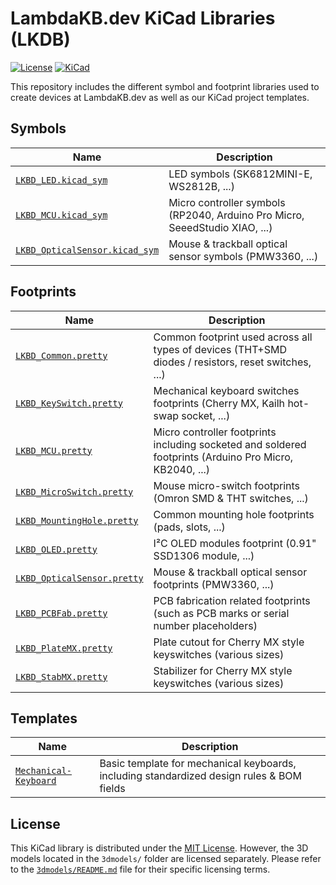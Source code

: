 # LambdaKB.dev KiCad Libraries (LKDB)

[![License](https://img.shields.io/badge/License-MIT-00ad00?style=for-the-badge&logo=opensourceinitiative&logoColor=white)](/LICENSE)
[![KiCad](https://img.shields.io/badge/KiCad-v9-orange?style=for-the-badge&logo=kicad&logoColor=white&logoSize=auto)](https://www.kicad.org/)

This repository includes the different symbol and footprint libraries used to create devices at LambdaKB.dev as well as our KiCad project templates.

## Symbols

| Name                             | Description                                                                 |
| -------------------------------- | --------------------------------------------------------------------------- |
| [`LKBD_LED.kicad_sym`]           | LED symbols (SK6812MINI-E, WS2812B, ...)                                    |
| [`LKBD_MCU.kicad_sym`]           | Micro controller symbols (RP2040, Arduino Pro Micro, SeeedStudio XIAO, ...) |
| [`LKBD_OpticalSensor.kicad_sym`] | Mouse & trackball optical sensor symbols (PMW3360, ...)                     |

[`LKBD_LED.kicad_sym`]: symbols/README.md#lkbd_ledkicad_sym
[`LKBD_MCU.kicad_sym`]: symbols/README.md#lkbd_mcukicad_sym
[`LKBD_OpticalSensor.kicad_sym`]: symbols/README.md#lkbd_opticalsensorkicad_sym

## Footprints

| Name                          | Description                                                                                             |
| ----------------------------- | ------------------------------------------------------------------------------------------------------- |
| [`LKBD_Common.pretty`]        | Common footprint used across all types of devices (THT+SMD diodes / resistors, reset switches, ...)     |
| [`LKBD_KeySwitch.pretty`]     | Mechanical keyboard switches footprints (Cherry MX, Kailh hot-swap socket, ...)                         |
| [`LKBD_MCU.pretty`]           | Micro controller footprints including socketed and soldered footprints (Arduino Pro Micro, KB2040, ...) |
| [`LKBD_MicroSwitch.pretty`]   | Mouse micro-switch footprints (Omron SMD & THT switches, ...)                                           |
| [`LKBD_MountingHole.pretty`]  | Common mounting hole footprints (pads, slots, ...)                                                      |
| [`LKBD_OLED.pretty`]          | I²C OLED modules footprint (0.91" SSD1306 module, ...)                                                  |
| [`LKBD_OpticalSensor.pretty`] | Mouse & trackball optical sensor footprints (PMW3360, ...)                                              |
| [`LKBD_PCBFab.pretty`]        | PCB fabrication related footprints (such as PCB marks or serial number placeholders)                    |
| [`LKBD_PlateMX.pretty`]       | Plate cutout for Cherry MX style keyswitches (various sizes)                                            |
| [`LKBD_StabMX.pretty`]        | Stabilizer for Cherry MX style keyswitches (various sizes)                                              |

[`LKBD_Common.pretty`]: footprints/README.md#lkbd_commonpretty
[`LKBD_KeySwitch.pretty`]: footprints/README.md#lkbd_keyswitchpretty
[`LKBD_MCU.pretty`]: footprints/README.md#lkbd_mcupretty
[`LKBD_MicroSwitch.pretty`]: footprints/README.md#lkbd_microswitchpretty
[`LKBD_MountingHole.pretty`]: footprints/README.md#lkbd_mountingholepretty
[`LKBD_OLED.pretty`]: footprints/README.md#lkbd_oledpretty
[`LKBD_OpticalSensor.pretty`]: footprints/README.md#lkbd_opticalsensorpretty
[`LKBD_PCBFab.pretty`]: footprints/README.md#lkbd_pcbfabpretty
[`LKBD_PlateMX.pretty`]: footprints/README.md#lkbd_platemxpretty
[`LKBD_StabMX.pretty`]: footprints/README.md#lkbd_stabmxpretty

## Templates

| Name                    | Description                                                                               |
| ----------------------- | ----------------------------------------------------------------------------------------- |
| [`Mechanical-Keyboard`] | Basic template for mechanical keyboards, including standardized design rules & BOM fields |

[`Mechanical-Keyboard`]: templates/Mechanical-Keyboard

## License

This KiCad library is distributed under the [MIT License](/LICENSE). However, the 3D models located in the `3dmodels/` folder are licensed separately. Please refer to the [`3dmodels/README.md`](3dmodels/README.md) file for their specific licensing terms.
